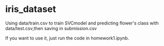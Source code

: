 # iris_dataset
Using data/train.csv to train SVCmodel and predicting flower's class with data/test.csv,then saving in submission.csv

If you want to use it, just run the code in homework1.ipynb. 
